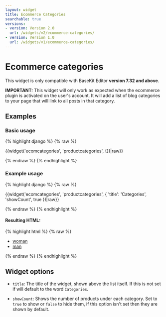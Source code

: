 ```yaml
---
layout: widget
title: Ecommerce Categories
searchable: true
versions:
- version: Version 2.0
  url: /widgets/v2/ecommerce-categories/
- version: Version 1.0
  url: /widgets/v1/ecommerce-categories/
---
```


# Ecommerce categories

This widget is only compatible with BaseKit Editor **version 7.32 and above**.

**IMPORTANT:** This widget will only work as expected when the ecommerce plugin is activated on the user's account. It will add a list of blog categories to your page that will link to all posts in that category.

## Examples

### Basic usage

{% highlight django %}
{% raw %}

  {{widget('ecomcategories', 'productcategories', {})|raw}}

{% endraw %}
{% endhighlight %}

### Example usage

{% highlight django %}
{% raw %}

  {{widget('ecomcategories', 'productcategories', {
    'title': 'Categories',
    'showCount', true
  })|raw}}

{% endraw %}
{% endhighlight %}


#### Resulting HTML:

{% highlight html %}
{% raw %}

<div id="page-zones__main-widgets__ecomcategorieslistWidget" data-name="ecomcategorieslist" class="widget  widget--zone-widget">
  <div class="bk-ecomcategorieslist  ecomcategorieslist  widget__ecomcategorieslist">
    <div class="categories-listing  widget__categories-listing">
      <ul class="categories-list  categories-listing__categories-list">
        <li class="category-item  categories-listing__category-item">
          <a class="category-link  categories-listing__category-link" href="/store?category=woman">woman</a>
        </li>
        <li class="category-item  categories-listing__category-item">
          <a class="category-link  categories-listing__category-link" href="/store?category=man">man</a>
        </li>
      </ul>
    </div>
  </div>
</div>

{% endraw %}
{% endhighlight %}

## Widget options

* ```title```: The title of the widget, shown above the list itself. If this is not set if will default to the word ```Categories```.

* ```showCount```: Shows the number of products under each category. Set to ```true``` to show or ```false``` to hide them, if this option isn't set then they are shown by default.
